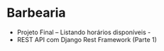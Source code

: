 # Barbearia
- Projeto Final – Listando horários disponíveis -
- REST API com Django Rest Framework (Parte 1)
